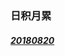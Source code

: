 ### 日积月累

##### [20180820](https://github.com/starainDou/DDYOClearning/blob/master/week001/0001.md)

